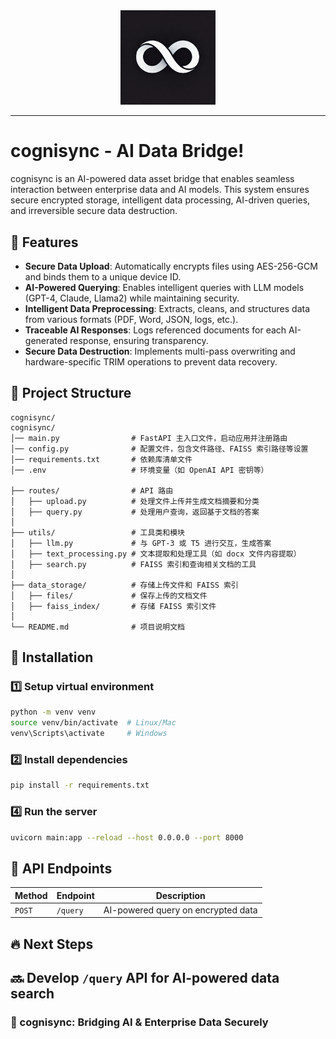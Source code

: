 <div align="center">
  <img src="./logo.png" width="30%" alt="cognisync" />
</div>
<hr>

# cognisync - AI Data Bridge!

cognisync is an AI-powered data asset bridge that enables seamless interaction between enterprise data and AI models. This system ensures secure encrypted storage, intelligent data processing, AI-driven queries, and irreversible secure data destruction.

## 🚀 Features
- **Secure Data Upload**: Automatically encrypts files using AES-256-GCM and binds them to a unique device ID.
- **AI-Powered Querying**: Enables intelligent queries with LLM models (GPT-4, Claude, Llama2) while maintaining security.
- **Intelligent Data Preprocessing**: Extracts, cleans, and structures data from various formats (PDF, Word, JSON, logs, etc.).
- **Traceable AI Responses**: Logs referenced documents for each AI-generated response, ensuring transparency.
- **Secure Data Destruction**: Implements multi-pass overwriting and hardware-specific TRIM operations to prevent data recovery.

## 📁 Project Structure
```
cognisync/
cognisync/
│── main.py                # FastAPI 主入口文件，启动应用并注册路由
│── config.py              # 配置文件，包含文件路径、FAISS 索引路径等设置
│── requirements.txt       # 依赖库清单文件
│── .env                   # 环境变量（如 OpenAI API 密钥等）

├── routes/                # API 路由
│   ├── upload.py          # 处理文件上传并生成文档摘要和分类
│   ├── query.py           # 处理用户查询，返回基于文档的答案
│
├── utils/                 # 工具类和模块
│   ├── llm.py             # 与 GPT-3 或 T5 进行交互，生成答案
│   ├── text_processing.py # 文本提取和处理工具（如 docx 文件内容提取）
│   ├── search.py          # FAISS 索引和查询相关文档的工具
│
├── data_storage/          # 存储上传文件和 FAISS 索引
│   ├── files/             # 保存上传的文档文件
│   ├── faiss_index/       # 存储 FAISS 索引文件
│
└── README.md              # 项目说明文档
```

## 🔧 Installation
### 1️⃣ Setup virtual environment
```bash
python -m venv venv
source venv/bin/activate  # Linux/Mac
venv\Scripts\activate     # Windows
```

### 2️⃣ Install dependencies
```bash
pip install -r requirements.txt
```

### 4️⃣ Run the server
```bash
uvicorn main:app --reload --host 0.0.0.0 --port 8000
```

## 📌 API Endpoints
| Method   | Endpoint             | Description |
|----------|----------------------|-------------|
| `POST`   | `/query`             | AI-powered query on encrypted data |

## 🔥 Next Steps
🔜 Develop `/query` API for AI-powered data search
---
### 🚀 cognisync: Bridging AI & Enterprise Data Securely
